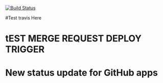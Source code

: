 [![Build Status](https://travis-ci.com/vismid86/ManUProject.svg?branch=travis-ci)](https://travis-ci.com/vismid86/ManUProject)<br /> 

#Test travis Here

# tEST MERGE REQUEST DEPLOY TRIGGER
# New status update for GitHub apps
